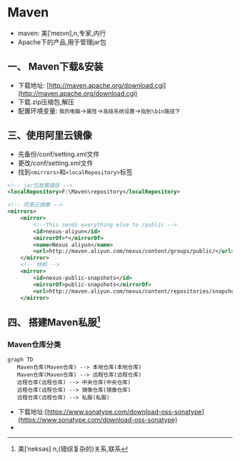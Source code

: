 # Maven
+ maven: 美[ˈmeɪvn],n,专家,内行
+ Apache下的产品,用于管理jar包

## 一、 Maven下载&安装
+ 下载地址: [http://maven.apache.org/download.cgi](http://maven.apache.org/download.cgi)
+ 下载.zip压缩包,解压
+ 配置环境变量: `我的电脑`\-\>`属性`\-\>`高级系统设置`\-\>`指到\bin路径下`

##  三、使用阿里云镜像
+ 先备份/conf/setting.xml文件
+ 更改/conf/setting.xml文件
+ 找到`<mirrors>`和`<localRepository>`标签
```xml
<!-- jar包放置路径 -->
<localRepository>F:\Maven\repository</localRepository>

<!-- 阿里云镜像 -->
<mirrors>
	<mirror>
		<!--This sends everything else to /public -->
		<id>nexus-aliyun</id>
        <mirrorOf>*</mirrorOf>
        <name>Nexus aliyun</name>
		<url>http://maven.aliyun.com/nexus/content/groups/public/</url>
	</mirror>
	<!-- 快照 -->
	<mirror>
		<id>nexus-public-snapshots</id>
		<mirrorOf>public-snapshots</mirrorOf>
		<url>http://maven.aliyun.com/nexus/content/repositories/snapshots/</url>
	</mirror>
```
## 四、 搭建Maven私服[^nexus]
### Maven仓库分类
```mermaid
graph TD
   Maven仓库(Maven仓库) --> 本地仓库(本地仓库)
   Maven仓库(Maven仓库) --> 远程仓库(远程仓库)
   远程仓库(远程仓库) --> 中央仓库(中央仓库)
   远程仓库(远程仓库) --> 镜像仓库(镜像仓库)
   远程仓库(远程仓库) --> 私服(私服)
```
[^nexus]: 美[ˈneksəs] n,(错综复杂的)关系,联系

+ 下载地址:[https://www.sonatype.com/download-oss-sonatype](https://www.sonatype.com/download-oss-sonatype)
+ 